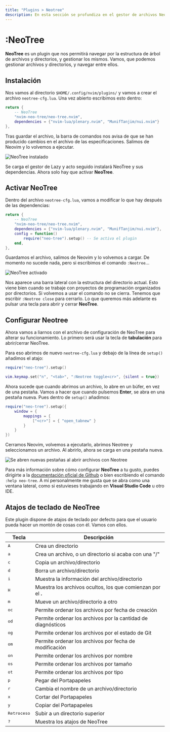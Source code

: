 ```yaml
---
title: "Plugins > Neotree"
description: En esta sección se profundiza en el gestor de archivos Neotree y cómo configurarlo a nuestro gusto
---
```


# :NeoTree

**NeoTree** es un plugin que nos permitirá navegar por la estructura de árbol de
archivos y directorios, y gestionar los mismos. Vamos, que podemos gestionar archivos
y directorios, y navegar entre ellos.

## Instalación

Nos vamos al directorio `$HOME/.config/nvim/plugins/` y vamos a crear el archivo
`neotree-cfg.lua`. Una vez abierto escribimos esto dentro:

``` lua
return {
    -- NeoTree
    "nvim-neo-tree/neo-tree.nvim", 
    dependencies = {"nvim-lua/plenary.nvim", "MunifTanjim/nui.nvim"}
},
```

Tras guardar el archivo, la barra de comandos nos avisa de que se han producido
cambios en el archivo de las especificaciones. Salimos de Neovim y lo volvemos a
ejecutar.

<img src="/images/neotree/instalacion-neotree2.webp" alt="NeoTree instalado" />

Se carga el gestor de Lazy y acto seguido instalará NeoTree y sus dependencias. Ahora
solo hay que activar **NeoTree**.

## Activar NeoTree

Dentro del archivo `neotree-cfg.lua`, vamos a modificar lo que hay después de las
dependencias:

``` lua
return {
    -- NeoTree
    "nvim-neo-tree/neo-tree.nvim", 
    dependencies = {"nvim-lua/plenary.nvim", "MunifTanjim/nui.nvim"},
    config = function()
        require("neo-tree").setup() -- Se activa el plugin
    end,
},
```

Guardamos el archivo, salimos de Neovim y lo volvemos a cargar. De momento no sucede
nada, pero si escribimos el comando `:Neotree`...

<img src="/images/neotree/neotree-activado.webp" alt="NeoTree activado" />

Nos aparece una barra lateral con la estructura del directorio actual. Esto viene bien cuando se trabaje con proyectos de
programación organizados por directorios. Si volvemos a usar el comando no se cierra.
Tenemos que escribir `:Neotree close` para cerrarlo. Lo que queremos más adelante es
pulsar una tecla para abrir y cerrar **NeoTree**.

## Configurar Neotree

Ahora vamos a liarnos con el archivo de configuración de NeoTree para alterar su
funcionamiento. Lo primero será usar la tecla de **tabulación** para abrir/cerrar
NeoTree.

Para eso abrimos de nuevo `neotree-cfg.lua` y debajo de la línea de `setup()`
añadimos el atajo:

``` lua
require("neo-tree").setup()

vim.keymap.set("n", "<tab>", ":Neotree toggle<cr>", {silent = true})
```

Ahora sucede que cuando abrimos un archivo, lo abre en un búfer, en vez de una
pestaña. Vamos a hacer que cuando pulsemos **Enter**, se abra en una pestaña nueva. Pues dentro de `setup()` añadimos:

``` lua
require("neo-tree").setup({
    window = {
        mappings = {
            ["<cr>"] = { "open_tabnew" }
        }
    }
})
```

Cerramos Neovim, volvemos a ejecutarlo, abrimos Neotree y seleccionamos un archivo.
Al abrirlo, ahora se carga en una pestaña nueva.

<img src="/images/neotree/configuracion-neotree.webp" alt="Se abren nuevas pestañas al abrir archivos con Neotree" />

Para más información sobre cómo configurar **NeoTree** a tu gusto, puedes dirigirte a
la [documentación oficial de Github](https://github.com/nvim-neo-tree/neo-tree.nvim) o bien escribiendo el comando `:help neo-tree`. A mí personalmente me gusta que se abra como una ventana lateral, como si estuvieses trabajando en **Visual Studio Code** u otro IDE.

## Atajos de teclado de NeoTree

Este plugin dispone de atajos de teclado por defecto para que el usuario pueda hacer
un montón de cosas con él. Vamos con ellos.

| Tecla | Descripción |
| ----- | ----------- |
| <kbd>A</kbd> | Crea un directorio |
| <kbd>a</kbd> | Crea un archivo, o un directorio si acaba con una "/" |
| <kbd>c</kbd> | Copia un archivo/directorio |
| <kbd>d</kbd> | Borra un archivo/directorio |
| <kbd>i</kbd> | Muestra la información del archivo/directorio |
| <kbd>H</kbd> | Muestra los archivos ocultos, los que comienzan por el **.** |
| <kbd>m</kbd> | Mueve un archivo/directorio a otro |
| <kbd>oc</kbd> | Permite ordenar los archivos por fecha de creación |
| <kbd>od</kbd> | Permite ordenar los archivos por la cantidad de diagnósticos |
| <kbd>og</kbd> | Permite ordenar los archivos por el estado de Git |
| <kbd>om</kbd> | Permite ordenar los archivos por fecha de modificación |
| <kbd>on</kbd> | Permite ordenar los archivos por nombre |
| <kbd>os</kbd> | Permite ordenar los archivos por tamaño |
| <kbd>ot</kbd> | Permite ordenar los archivos por tipo |
| <kbd>p</kbd> | Pegar del Portapapeles |
| <kbd>r</kbd> | Cambia el nombre de un archivo/directorio |
| <kbd>x</kbd> | Cortar del Portapapeles |
| <kbd>y</kbd> | Copiar del Portapapeles |
| <kbd>Retroceso</kbd> | Subir a un directorio superior |
| <kbd>?</kbd> | Muestra los atajos de NeoTree |
